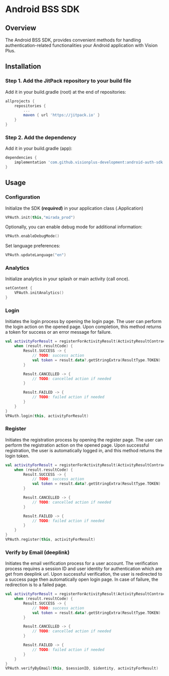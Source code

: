 # Android BSS SDK

## Overview
The Android BSS SDK, provides convenient methods for handling authentication-related functionalities your Android application with Vision Plus.

## Installation
### Step 1. Add the JitPack repository to your build file
Add it in your build.gradle (root) at the end of repositories:
```groovy
allprojects {
    repositories {
        ...
        maven { url 'https://jitpack.io' }
    }
}
```

### Step 2. Add the dependency
Add it in your build.gradle (app):
```groovy
dependencies {
    implementation 'com.github.visionplus-development:android-auth-sdk:$latest_version'
}
```


## Usage
### Configuration
Initialize the SDK **(*required*)** in your application class (.Application)
```kotlin
VPAuth.init(this,"mirada_prod")
```

Optionally, you can enable debug mode for additional information:
```kotlin
VPAuth.enableDebugMode()
```

Set language preferences:
```kotlin
VPAuth.updateLanguage("en")
```


### Analytics
Initialize analytics in your splash or main activity (call once).
```kotlin
setContent {
    VPAuth.initAnalytics()
}
```


### Login
Initiates the login process by opening the login page.
The user can perform the login action on the opened page. Upon completion, this method returns a token for success or an error message for failure.
```kotlin
val activityForResult = registerForActivityResult(ActivityResultContracts.StartActivityForResult()) { result ->
    when (result.resultCode) {
        Result.SUCCESS -> {
            // TODO: success action
            val token = result.data?.getStringExtra(ResultType.TOKEN)
        }

        Result.CANCELLED -> {
            // TODO: cancelled action if needed
        }

        Result.FAILED -> {
            // TODO: failed action if needed
        }
    }
}
VPAuth.login(this, activityForResult)
```


### Register
Initiates the registration process by opening the register page.
The user can perform the registration action on the opened page. Upon successful registration, the user is automatically logged in, and this method returns the login token.
```kotlin
val activityForResult = registerForActivityResult(ActivityResultContracts.StartActivityForResult()) { result ->
    when (result.resultCode) {
        Result.SUCCESS -> {
            // TODO: success action
            val token = result.data?.getStringExtra(ResultType.TOKEN)
        }

        Result.CANCELLED -> {
            // TODO: cancelled action if needed
        }

        Result.FAILED -> {
            // TODO: failed action if needed
        }
    }
}
VPAuth.register(this, activityForResult)
```


### Verify by Email (deeplink)
Initiates the email verification process for a user account.
The verification process requires a session ID and user identity for authentication which are get from deeplink url.
Upon successful verification, the user is redirected to a success page then automatically open login page. In case of failure, the redirection is to a failed page.
```kotlin
val activityForResult = registerForActivityResult(ActivityResultContracts.StartActivityForResult()) { result ->
    when (result.resultCode) {
        Result.SUCCESS -> {
            // TODO: success action
            val token = result.data?.getStringExtra(ResultType.TOKEN)
        }

        Result.CANCELLED -> {
            // TODO: cancelled action if needed
        }

        Result.FAILED -> {
            // TODO: failed action if needed
        }
    }
}
VPAuth.verifyByEmail(this, $sessionID, $identity, activityForResult)
```
